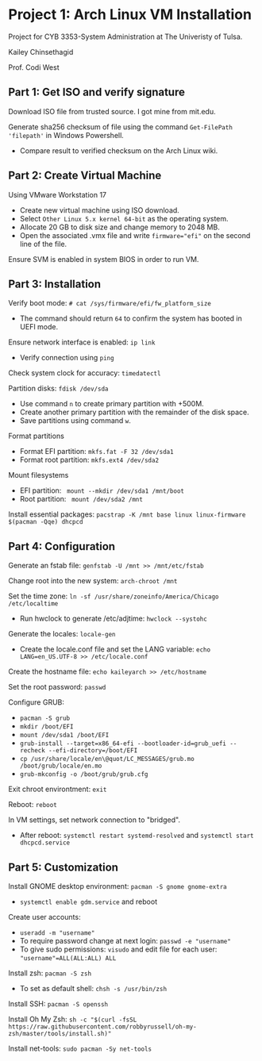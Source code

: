# Project 1: Arch Linux VM Installation

Project for CYB 3353-System Administration at The Univeristy of Tulsa.

Kailey Chinsethagid

Prof. Codi West

## Part 1: Get ISO and verify signature

Download ISO file from trusted source. I got mine from mit.edu.

Generate sha256 checksum of file using the command `Get-FilePath 'filepath'` in Windows Powershell.

- Compare result to verified checksum on the Arch Linux wiki.

## Part 2: Create Virtual Machine

Using VMware Workstation 17

- Create new virtual machine using ISO download.
- Select `Other Linux 5.x kernel 64-bit` as the operating system.
- Allocate 20 GB to disk size and change memory to 2048 MB.
- Open the associated .vmx file and write `firmware="efi"` on the second line of the file.

Ensure SVM is enabled in system BIOS in order to run VM.

## Part 3: Installation

Verify boot mode: `# cat /sys/firmware/efi/fw_platform_size`

- The command should return `64` to confirm the system has booted in UEFI mode.

Ensure network interface is enabled: `ip link`

- Verify connection using `ping`

Check system clock for accuracy: `timedatectl`

Partition disks: `fdisk /dev/sda`

- Use command `n` to create primary partition with +500M.
- Create another primary partition with the remainder of the disk space.
- Save partitions using command `w`.

Format partitions

- Format EFI partition: `mkfs.fat -F 32 /dev/sda1`
- Format root partition: `mkfs.ext4 /dev/sda2`

Mount filesystems

- EFI partition: ` mount --mkdir /dev/sda1 /mnt/boot`
- Root partition: ` mount /dev/sda2 /mnt`

Install essential packages: `pacstrap -K /mnt base linux linux-firmware $(pacman -Qqe) dhcpcd`




## Part 4: Configuration

Generate an fstab file: `genfstab -U /mnt >> /mnt/etc/fstab`

Change root into the new system: `arch-chroot /mnt`

Set the time zone: `ln -sf /usr/share/zoneinfo/America/Chicago /etc/localtime`

- Run hwclock to generate /etc/adjtime: `hwclock --systohc`

Generate the locales: `locale-gen`

- Create the locale.conf file and set the LANG variable: `echo LANG=en_US.UTF-8 >> /etc/locale.conf`

Create the hostname file: `echo kaileyarch >> /etc/hostname`

Set the root password: `passwd`

Configure GRUB:

- `pacman -S grub`
- `mkdir /boot/EFI`
- `mount /dev/sda1 /boot/EFI`
- `grub-install --target=x86_64-efi --bootloader-id=grub_uefi --recheck --efi-directory=/boot/EFI`
- `cp /usr/share/locale/en\@quot/LC_MESSAGES/grub.mo /boot/grub/locale/en.mo`
- `grub-mkconfig -o /boot/grub/grub.cfg`

Exit chroot environtment: `exit`

Reboot: `reboot`

In VM settings, set network connection to "bridged".

- After reboot: `systemctl restart systemd-resolved` and `systemctl start dhcpcd.service`

## Part 5: Customization

Install GNOME desktop environment: `pacman -S gnome gnome-extra`

- `systemctl enable gdm.service` and reboot

Create user accounts:

- `useradd -m "username"`
- To require password change at next login: `passwd -e "username"`
- To give sudo permissions: `visudo` and edit file for each user: `"username"=ALL(ALL:ALL) ALL`

Install zsh: `pacman -S zsh`

- To set as default shell: `chsh -s /usr/bin/zsh`

Install SSH: `pacman -S openssh`

Install Oh My Zsh: `sh -c "$(curl -fsSL https://raw.githubusercontent.com/robbyrussell/oh-my-zsh/master/tools/install.sh)"`

Install net-tools: `sudo pacman -Sy net-tools`


